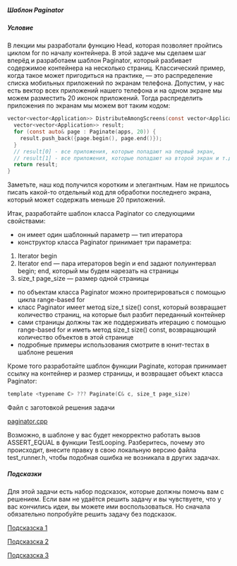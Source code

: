 ##### Шаблон Paginator #####

##### Условие #####

В лекции мы разработали функцию Head, которая позволяет пройтись циклом for по началу контейнера. В этой задаче мы сделаем шаг вперёд и разработаем шаблон Paginator, который разбивает содержимое контейнера на несколько страниц. Классический пример, когда такое может пригодиться на практике, — это распределение списка мобильных приложений по экранам телефона. Допустим, у нас есть вектор всех приложений нашего телефона и на одном экране мы можем разместить 20 иконок приложений. Тогда распределить приложения по экранам мы можем вот таким кодом:

```objectivec
vector<vector<Application>> DistributeAmongScreens(const vector<Application>& apps) {
  vector<vector<Application>> result;
  for (const auto& page : Paginate(apps, 20)) {
    result.push_back({page.begin(), page.end()});
  }
  // result[0] - все приложения, которые попадают на первый экран,
  // result[1] - все приложения, которые попадают на второй экран и т.д.
  return result;
}
```

Заметьте, наш код получился коротким и элегантным. Нам не пришлось писать какой-то отдельный код для обработки последнего экрана, который может содержать меньше 20 приложений.

Итак, разработайте шаблон класса Paginator со следующими свойствами:

* он имеет один шаблонный параметр — тип итератора
* конструктор класса Paginator<Iterator> принимает три параметра:
1. Iterator begin
2. Iterator end — пара итераторов begin и end задают полуинтервал  begin; end, который мы будем нарезать на страницы
3. size_t page_size — размер одной страницы
* по объектам класса Paginator<Iterator> можно проитерироваться с помощью цикла range-based for
* класс Paginator<Iterator> имеет метод size_t size() const, который возвращает количество страниц, на которые был разбит переданный контейнер
* сами страницы должны так же поддерживать итерацию с помощью range-based for и иметь метод size_t size() const, возвращающий количество объектов в этой странице
* подробные примеры использования смотрите в юнит-тестах в шаблоне решения

Кроме того разработайте шаблон функции Paginate, которая принимает ссылку на контейнер и размер страницы, и возвращает объект класса Paginator<It>:

```objectivec
template <typename C> ??? Paginate(C& c, size_t page_size)
```

Файл с заготовкой решения задачи

[paginator.cpp](https://github.com/Hitoku/basics-of-c-plus-plus-development-red-belt/blob/master/Week_1/09%20Programming%20Assignment/Source/paginator.cpp)

Возможно, в шаблоне у вас будет некорректно работать вызов ASSERT_EQUAL в функции TestLooping. Разберитесь, почему это происходит, внесите правку в свою локальную версию файла test_runner.h, чтобы подобная ошибка не возникала в других задачах.

##### Подсказки #####

Для этой задачи есть набор подсказок, которые должны помочь вам с решением. Если вам не удаётся решить задачу и вы чувствуете, что у вас кончились идеи, вы можете ими воспользоваться. Но сначала обязательно попробуйте решить задачу без подсказок.

[Подсказска 1](https://github.com/Hitoku/basics-of-c-plus-plus-development-red-belt/blob/master/Week_1/09%20Programming%20Assignment/help1.pdf)

[Подсказска 2](https://github.com/Hitoku/basics-of-c-plus-plus-development-red-belt/blob/master/Week_1/09%20Programming%20Assignment/help2.pdf)

[Подсказска 3](https://github.com/Hitoku/basics-of-c-plus-plus-development-red-belt/blob/master/Week_1/09%20Programming%20Assignment/help3.pdf)
